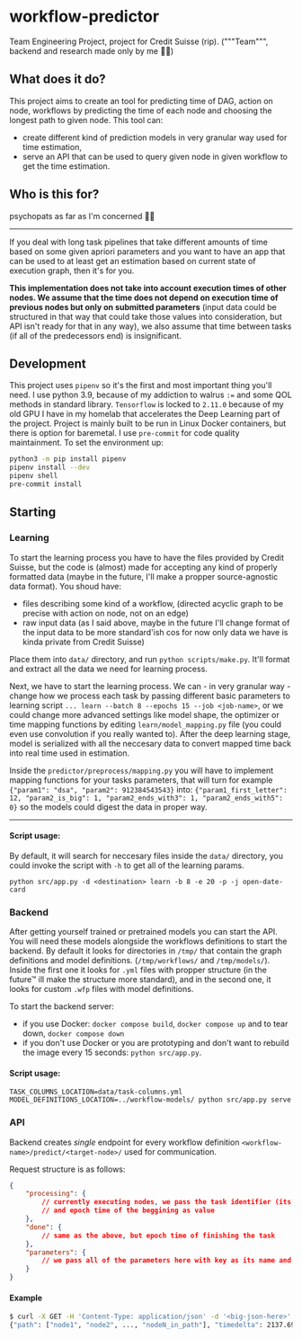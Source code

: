 # workflow-predictor
Team Engineering Project, project for Credit Suisse (rip). ("""Team""", backend and research made only by me 🤷‍♀️)

## What does it do?
This project aims to create an tool for predicting time of DAG, action on node, workflows by predicting the time of each node and choosing the longest path to given node. This tool can:
- create different kind of prediction models in very granular way used for time estimation,
- serve an API that can be used to query given node in given workflow to get the time estimation.

## Who is this for?
psychopats as far as I'm concerned 🤷‍♀️

---

If you deal with long task pipelines that take different amounts of time based on some given apriori parameters and you want to have an app that can be used to at least get an estimation based on current state of execution graph, then it's for you.

**This implementation does not take into account execution times of other nodes. We assume that the time does not depend on execution time of previous nodes but only on submitted parameters** (input data could be structured in that way that could take those values into consideration, but API isn't ready for that in any way), we also assume that time between tasks (if all of the predecessors end) is insignificant.



## Development
This project uses `pipenv` so it's the first and most important thing you'll need. I use python 3.9, because of my addiction to walrus `:=` and some QOL methods in standard library. `Tensorflow` is locked to `2.11.0` because of my old GPU I have in my homelab that accelerates the Deep Learning part of the project. Project is mainly built to be run in Linux Docker containers, but there is option for baremetal. I use `pre-commit` for code quality maintainment.
To set the environment up:
```bash
python3 -m pip install pipenv
pipenv install --dev
pipenv shell
pre-commit install
```

## Starting
### Learning
To start the learning process you have to have the files provided by Credit Suisse, but the code is (almost) made for accepting any kind of properly formatted data (maybe in the future, I'll make a propper source-agnostic data format). You shoud have:
- files describing some kind of a workflow, (directed acyclic graph to be precise with action on node, not on an edge)
- raw input data (as I said above, maybe in the future I'll change format of the input data to be more standard'ish cos for now only data we have is kinda private from Credit Suisse)

Place them into `data/` directory, and run `python scripts/make.py`. It'll format and extract all the data we need for learning process.

Next, we have to start the learning process. We can - in very granular way - change how we process each task by passing different basic parameters to learning script `... learn --batch 8 --epochs 15 --job <job-name>`, or we could change more advanced settings like model shape, the optimizer or time mapping functions by editing `learn/model_mapping.py` file (you could even use convolution if you really wanted to). After the deep learning stage, model is serialized with all the neccesary data to convert mapped time back into real time used in estimation.

Inside the `predictor/preprocess/mapping.py` you will have to implement mapping functions for your tasks parameters, that will turn for example `{"param1": "dsa", "param2": 912384543543}` into: `{"param1_first_letter": 12, "param2_is_big": 1, "param2_ends_with3": 1, "param2_ends_with5": 0}` so the models could digest the data in proper way.

---

#### Script usage:
By default, it will search for neccesary files inside the `data/` directory, you could invoke the script with `-h` to get all of the learning params.

`python src/app.py -d <destination> learn -b 8 -e 20 -p -j open-date-card`

### Backend
After getting yourself trained or pretrained models you can start the API. You will need these models alongside the workflows definitions to start the backend. By default it looks for directories in `/tmp/` that contain the graph definitions and model definitions. (`/tmp/workflows/` and `/tmp/models/`). Inside the first one it looks for `.yml` files with propper structure (in the future™ ill make the structure more standard), and in the second one, it looks for custom `.wfp` files with model definitions.

To start the backend server:
- if you use Docker: `docker compose build`, `docker compose up` and to tear down, `docker compose down`
- if you don't use Docker or you are prototyping and don't want to rebuild the image every 15 seconds: `python src/app.py`.

#### Script usage:
`TASK_COLUMNS_LOCATION=data/task-columns.yml MODEL_DEFINITIONS_LOCATION=../workflow-models/ python src/app.py serve`

### API
Backend creates *single* endpoint for every workflow definition `<workflow-name>/predict/<target-node>/` used for communication.

Request structure is as follows:
```json
{
    "processing": {
        // currently executing nodes, we pass the task identifier (its name) as a key
        // and epoch time of the beggining as value
    },
    "done": {
        // same as the above, but epoch time of finishing the task
    },
    "parameters": {
        // we pass all of the parameters here with key as its name and value as its value
    }
}
```
#### Example
```bash
$ curl -X GET -H 'Content-Type: application/json' -d '<big-json-here>' http://localhost:5000/strategic-flow/predict/reload-b3-tables/
{"path": ["node1", "node2", ..., "nodeN_in_path"], "timedelta": 2137.69420}
```
